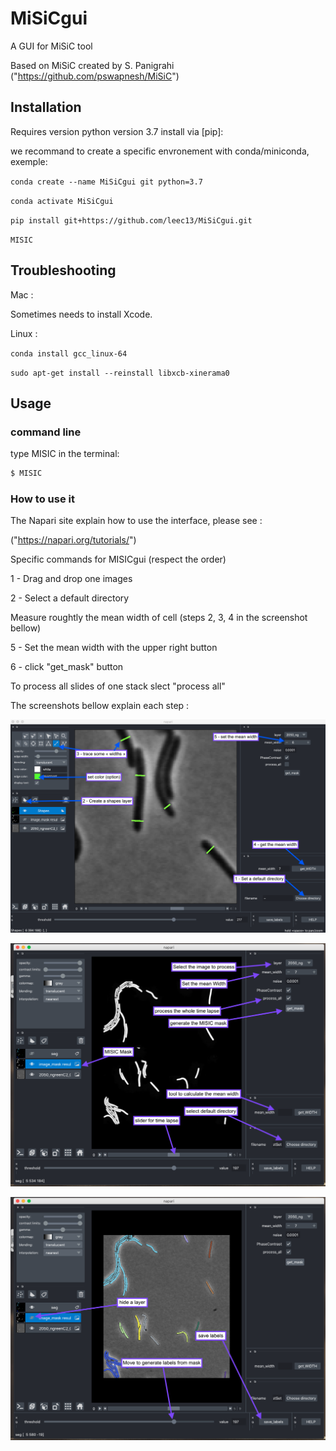 # MiSiCgui
A GUI for MiSiC tool

Based on MiSiC created by S. Panigrahi ("https://github.com/pswapnesh/MiSiC")

## Installation
Requires version python version 3.7 install via [pip]:

we recommand to create a specific envronement with conda/miniconda, exemple:

`conda create --name MiSiCgui git python=3.7`

`conda activate MiSiCgui`

`pip install git+https://github.com/leec13/MiSiCgui.git`

`MISIC`

## Troubleshooting

Mac : 

Sometimes needs to install Xcode.

Linux : 

`conda install gcc_linux-64`

`sudo apt-get install --reinstall libxcb-xinerama0`

## Usage

### command line
type MISIC in the terminal:

```bash
$ MISIC
```

### How to use it
The Napari site explain how to use the interface, please see :

("https://napari.org/tutorials/")

Specific commands for MISICgui (respect the order)

1 - Drag and drop one images

2 - Select a default directory

Measure roughtly the mean width of cell (steps 2, 3, 4 in the screenshot bellow)

5 - Set the mean width with the upper right button

6 - click "get_mask" button

To process all slides of one stack slect "process all"

The screenshots bellow explain each step :

!['screen1.png'](./images/screen1.png)

!['screen2.png'](/images/screen2.png)

!['screen3.png'](./images/screen3.png)


